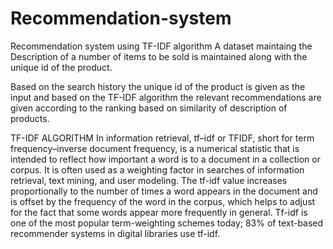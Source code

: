 # Recommendation-system
Recommendation system using TF-IDF algorithm
A dataset maintaing the Description of a number of items to be sold is maintained along with the unique id of the product.

Based on the search history the unique id of the product is given as the input and based on the TF-IDF algorithm the relevant recommendations are given according to the ranking based on similarity of description of products.

TF-IDF ALGORITHM
In information retrieval, tf–idf or TFIDF, short for term frequency–inverse document frequency, is a numerical statistic that is intended to reflect how important a word is to a document in a collection or corpus. It is often used as a weighting factor in searches of information retrieval, text mining, and user modeling. The tf-idf value increases proportionally to the number of times a word appears in the document and is offset by the frequency of the word in the corpus, which helps to adjust for the fact that some words appear more frequently in general. Tf-idf is one of the most popular term-weighting schemes today; 83% of text-based recommender systems in digital libraries use tf-idf.
